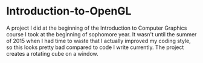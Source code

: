 # Introduction-to-OpenGL
A project I did at the beginning of the Introduction to Computer Graphics course I took at the beginning of sophomore year. It wasn't until the summer of 2015 when I had time to waste that I actually improved my coding style, so this looks pretty bad compared to code I write currently. The project creates a rotating cube on a window.
